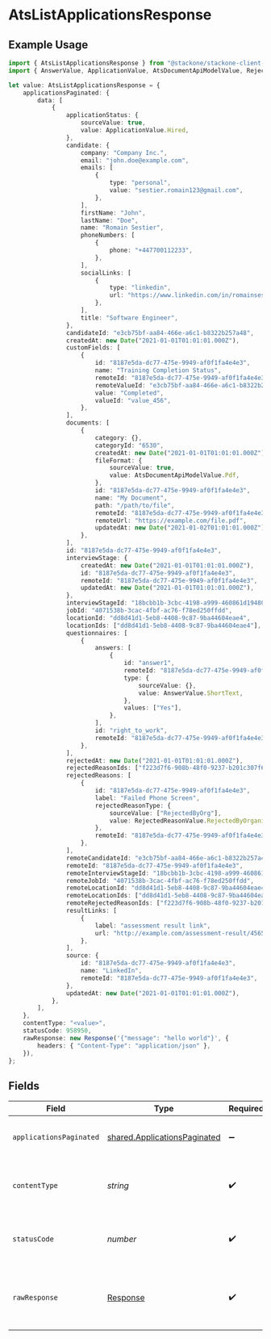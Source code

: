 # AtsListApplicationsResponse

## Example Usage

```typescript
import { AtsListApplicationsResponse } from "@stackone/stackone-client-ts/sdk/models/operations";
import { AnswerValue, ApplicationValue, AtsDocumentApiModelValue, RejectedReasonValue } from "@stackone/stackone-client-ts/sdk/models/shared";

let value: AtsListApplicationsResponse = {
    applicationsPaginated: {
        data: [
            {
                applicationStatus: {
                    sourceValue: true,
                    value: ApplicationValue.Hired,
                },
                candidate: {
                    company: "Company Inc.",
                    email: "john.doe@example.com",
                    emails: [
                        {
                            type: "personal",
                            value: "sestier.romain123@gmail.com",
                        },
                    ],
                    firstName: "John",
                    lastName: "Doe",
                    name: "Romain Sestier",
                    phoneNumbers: [
                        {
                            phone: "+447700112233",
                        },
                    ],
                    socialLinks: [
                        {
                            type: "linkedin",
                            url: "https://www.linkedin.com/in/romainsestier/",
                        },
                    ],
                    title: "Software Engineer",
                },
                candidateId: "e3cb75bf-aa84-466e-a6c1-b8322b257a48",
                createdAt: new Date("2021-01-01T01:01:01.000Z"),
                customFields: [
                    {
                        id: "8187e5da-dc77-475e-9949-af0f1fa4e4e3",
                        name: "Training Completion Status",
                        remoteId: "8187e5da-dc77-475e-9949-af0f1fa4e4e3",
                        remoteValueId: "e3cb75bf-aa84-466e-a6c1-b8322b257a48",
                        value: "Completed",
                        valueId: "value_456",
                    },
                ],
                documents: [
                    {
                        category: {},
                        categoryId: "6530",
                        createdAt: new Date("2021-01-01T01:01:01.000Z"),
                        fileFormat: {
                            sourceValue: true,
                            value: AtsDocumentApiModelValue.Pdf,
                        },
                        id: "8187e5da-dc77-475e-9949-af0f1fa4e4e3",
                        name: "My Document",
                        path: "/path/to/file",
                        remoteId: "8187e5da-dc77-475e-9949-af0f1fa4e4e3",
                        remoteUrl: "https://example.com/file.pdf",
                        updatedAt: new Date("2021-01-02T01:01:01.000Z"),
                    },
                ],
                id: "8187e5da-dc77-475e-9949-af0f1fa4e4e3",
                interviewStage: {
                    createdAt: new Date("2021-01-01T01:01:01.000Z"),
                    id: "8187e5da-dc77-475e-9949-af0f1fa4e4e3",
                    remoteId: "8187e5da-dc77-475e-9949-af0f1fa4e4e3",
                    updatedAt: new Date("2021-01-01T01:01:01.000Z"),
                },
                interviewStageId: "18bcbb1b-3cbc-4198-a999-460861d19480",
                jobId: "4071538b-3cac-4fbf-ac76-f78ed250ffdd",
                locationId: "dd8d41d1-5eb8-4408-9c87-9ba44604eae4",
                locationIds: ["dd8d41d1-5eb8-4408-9c87-9ba44604eae4"],
                questionnaires: [
                    {
                        answers: [
                            {
                                id: "answer1",
                                remoteId: "8187e5da-dc77-475e-9949-af0f1fa4e4e3",
                                type: {
                                    sourceValue: {},
                                    value: AnswerValue.ShortText,
                                },
                                values: ["Yes"],
                            },
                        ],
                        id: "right_to_work",
                        remoteId: "8187e5da-dc77-475e-9949-af0f1fa4e4e3",
                    },
                ],
                rejectedAt: new Date("2021-01-01T01:01:01.000Z"),
                rejectedReasonIds: ["f223d7f6-908b-48f0-9237-b201c307f609"],
                rejectedReasons: [
                    {
                        id: "8187e5da-dc77-475e-9949-af0f1fa4e4e3",
                        label: "Failed Phone Screen",
                        rejectedReasonType: {
                            sourceValue: ["RejectedByOrg"],
                            value: RejectedReasonValue.RejectedByOrganization,
                        },
                        remoteId: "8187e5da-dc77-475e-9949-af0f1fa4e4e3",
                    },
                ],
                remoteCandidateId: "e3cb75bf-aa84-466e-a6c1-b8322b257a48",
                remoteId: "8187e5da-dc77-475e-9949-af0f1fa4e4e3",
                remoteInterviewStageId: "18bcbb1b-3cbc-4198-a999-460861d19480",
                remoteJobId: "4071538b-3cac-4fbf-ac76-f78ed250ffdd",
                remoteLocationId: "dd8d41d1-5eb8-4408-9c87-9ba44604eae4",
                remoteLocationIds: ["dd8d41d1-5eb8-4408-9c87-9ba44604eae4"],
                remoteRejectedReasonIds: ["f223d7f6-908b-48f0-9237-b201c307f609"],
                resultLinks: [
                    {
                        label: "assessment result link",
                        url: "http://example.com/assessment-result/4565765/data",
                    },
                ],
                source: {
                    id: "8187e5da-dc77-475e-9949-af0f1fa4e4e3",
                    name: "LinkedIn",
                    remoteId: "8187e5da-dc77-475e-9949-af0f1fa4e4e3",
                },
                updatedAt: new Date("2021-01-01T01:01:01.000Z"),
            },
        ],
    },
    contentType: "<value>",
    statusCode: 958950,
    rawResponse: new Response('{"message": "hello world"}', {
        headers: { "Content-Type": "application/json" },
    }),
};
```

## Fields

| Field                                                                               | Type                                                                                | Required                                                                            | Description                                                                         |
| ----------------------------------------------------------------------------------- | ----------------------------------------------------------------------------------- | ----------------------------------------------------------------------------------- | ----------------------------------------------------------------------------------- |
| `applicationsPaginated`                                                             | [shared.ApplicationsPaginated](../../../sdk/models/shared/applicationspaginated.md) | :heavy_minus_sign:                                                                  | The list of applications was retrieved.                                             |
| `contentType`                                                                       | *string*                                                                            | :heavy_check_mark:                                                                  | HTTP response content type for this operation                                       |
| `statusCode`                                                                        | *number*                                                                            | :heavy_check_mark:                                                                  | HTTP response status code for this operation                                        |
| `rawResponse`                                                                       | [Response](https://developer.mozilla.org/en-US/docs/Web/API/Response)               | :heavy_check_mark:                                                                  | Raw HTTP response; suitable for custom response parsing                             |